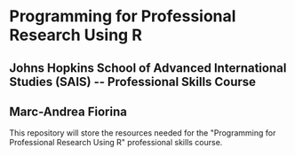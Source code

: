 # Programming for Professional Research Using R

## Johns Hopkins School of Advanced International Studies (SAIS) -- Professional Skills Course

## Marc-Andrea Fiorina

This repository will store the resources needed for the "Programming for Professional Research Using R" professional skills course.
